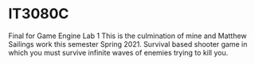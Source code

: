 # IT3080C
Final for Game Engine Lab 1 
This is the culmination of mine and Matthew Sailings work this semester Spring 2021. 
Survival based shooter game in which you must survive infinite waves of enemies trying to kill you.
